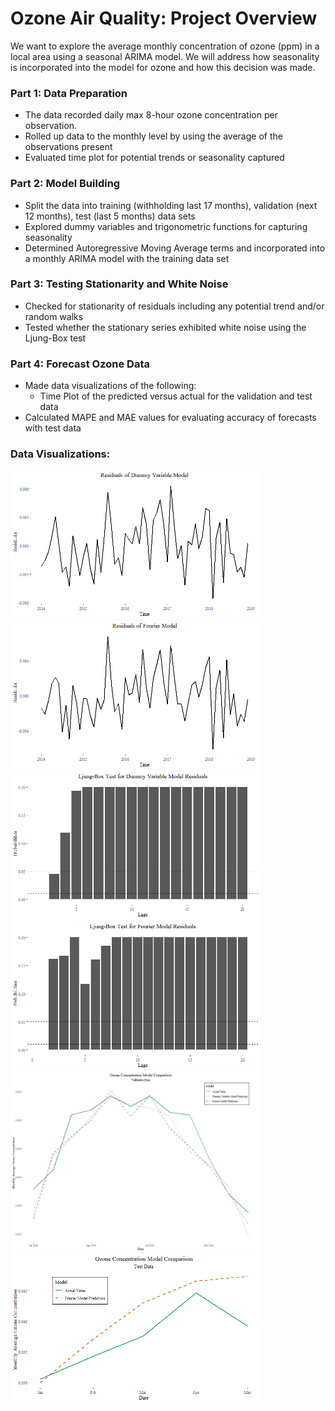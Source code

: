 # Ozone Air Quality: Project Overview

We want to explore the average monthly concentration of ozone (ppm) in a local area using a seasonal ARIMA model. We will address how seasonality is incorporated into the model for ozone and how this decision was made.

### Part 1: Data Preparation 
* The data recorded daily max 8-hour ozone concentration per observation.
* Rolled up data to the monthly level by using the average of the observations present
* Evaluated time plot for potential trends or seasonality captured

### Part 2: Model Building
* Split the data into training (withholding last 17 months), validation (next 12 months), test (last 5 months) data sets
* Explored dummy variables and trigonometric functions for capturing seasonality
* Determined Autoregressive Moving Average terms and incorporated into a monthly ARIMA model with the training data set

### Part 3: Testing Stationarity and White Noise
* Checked for stationarity of residuals including any potential trend and/or random walks
* Tested whether the stationary series exhibited white noise using the Ljung-Box test

### Part 4: Forecast Ozone Data
* Made data visualizations of the following:
  * Time Plot of the predicted versus actual for the validation and test data
* Calculated MAPE and MAE values for evaluating accuracy of forecasts with test data

### Data Visualizations:
<img src="images/dummy_vars_residuals.png" width=400> <img src="images/trig_model_residuals.png" width=400>
<img src="images/dummies_WN.png" width=400>
<img src="images/trig_WN.png" width=400>
<img src="images/validation_plot.jpg" width=400>
<img src="images/test_plot.png" width=400>
